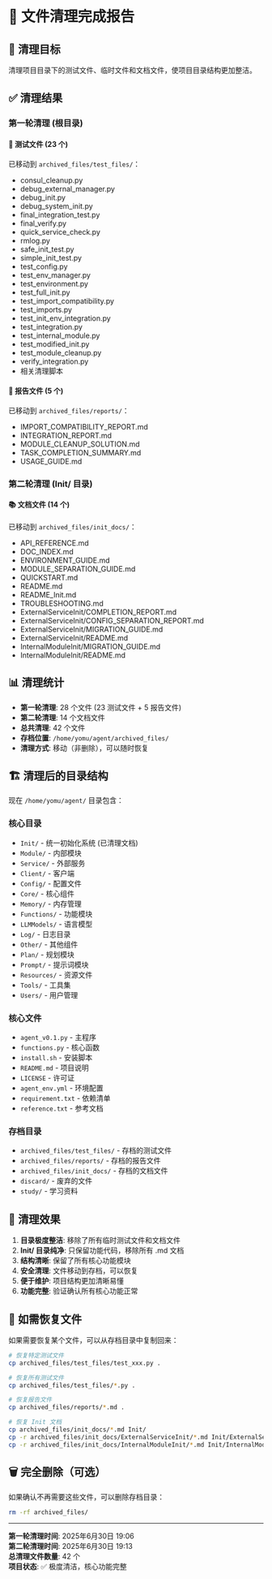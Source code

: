 # 📁 文件清理完成报告

## 🎯 清理目标
清理项目目录下的测试文件、临时文件和文档文件，使项目目录结构更加整洁。

## ✅ 清理结果

### 第一轮清理 (根目录)

#### 📝 测试文件 (23 个)
已移动到 `archived_files/test_files/`：
- consul_cleanup.py
- debug_external_manager.py
- debug_init.py
- debug_system_init.py
- final_integration_test.py
- final_verify.py
- quick_service_check.py
- rmlog.py
- safe_init_test.py
- simple_init_test.py
- test_config.py
- test_env_manager.py
- test_environment.py
- test_full_init.py
- test_import_compatibility.py
- test_imports.py
- test_init_env_integration.py
- test_integration.py
- test_internal_module.py
- test_modified_init.py
- test_module_cleanup.py
- verify_integration.py
- 相关清理脚本

#### 📄 报告文件 (5 个)
已移动到 `archived_files/reports/`：
- IMPORT_COMPATIBILITY_REPORT.md
- INTEGRATION_REPORT.md
- MODULE_CLEANUP_SOLUTION.md
- TASK_COMPLETION_SUMMARY.md
- USAGE_GUIDE.md

### 第二轮清理 (Init/ 目录)

#### 📚 文档文件 (14 个)
已移动到 `archived_files/init_docs/`：
- API_REFERENCE.md
- DOC_INDEX.md
- ENVIRONMENT_GUIDE.md
- MODULE_SEPARATION_GUIDE.md
- QUICKSTART.md
- README.md
- README_Init.md
- TROUBLESHOOTING.md
- ExternalServiceInit/COMPLETION_REPORT.md
- ExternalServiceInit/CONFIG_SEPARATION_REPORT.md
- ExternalServiceInit/MIGRATION_GUIDE.md
- ExternalServiceInit/README.md
- InternalModuleInit/MIGRATION_GUIDE.md
- InternalModuleInit/README.md

## 📊 清理统计
- **第一轮清理**: 28 个文件 (23 测试文件 + 5 报告文件)
- **第二轮清理**: 14 个文档文件
- **总共清理**: 42 个文件
- **存档位置**: `/home/yomu/agent/archived_files/`
- **清理方式**: 移动（非删除），可以随时恢复

## 🏗️ 清理后的目录结构

现在 `/home/yomu/agent/` 目录包含：

### 核心目录
- `Init/` - 统一初始化系统 (已清理文档)
- `Module/` - 内部模块
- `Service/` - 外部服务
- `Client/` - 客户端
- `Config/` - 配置文件
- `Core/` - 核心组件
- `Memory/` - 内存管理
- `Functions/` - 功能模块
- `LLMModels/` - 语言模型
- `Log/` - 日志目录
- `Other/` - 其他组件
- `Plan/` - 规划模块
- `Prompt/` - 提示词模块
- `Resources/` - 资源文件
- `Tools/` - 工具集
- `Users/` - 用户管理

### 核心文件
- `agent_v0.1.py` - 主程序
- `functions.py` - 核心函数
- `install.sh` - 安装脚本
- `README.md` - 项目说明
- `LICENSE` - 许可证
- `agent_env.yml` - 环境配置
- `requirement.txt` - 依赖清单
- `reference.txt` - 参考文档

### 存档目录
- `archived_files/test_files/` - 存档的测试文件
- `archived_files/reports/` - 存档的报告文件
- `archived_files/init_docs/` - 存档的文档文件
- `discard/` - 废弃的文件
- `study/` - 学习资料

## 🎉 清理效果

1. **目录极度整洁**: 移除了所有临时测试文件和文档文件
2. **Init/ 目录纯净**: 只保留功能代码，移除所有 .md 文档
3. **结构清晰**: 保留了所有核心功能模块
4. **安全清理**: 文件移动到存档，可以恢复
5. **便于维护**: 项目结构更加清晰易懂
6. **功能完整**: 验证确认所有核心功能正常

## 🔄 如需恢复文件

如果需要恢复某个文件，可以从存档目录中复制回来：

```bash
# 恢复特定测试文件
cp archived_files/test_files/test_xxx.py .

# 恢复所有测试文件
cp archived_files/test_files/*.py .

# 恢复报告文件
cp archived_files/reports/*.md .

# 恢复 Init 文档
cp archived_files/init_docs/*.md Init/
cp -r archived_files/init_docs/ExternalServiceInit/*.md Init/ExternalServiceInit/
cp -r archived_files/init_docs/InternalModuleInit/*.md Init/InternalModuleInit/
```

## 🗑️ 完全删除（可选）

如果确认不再需要这些文件，可以删除存档目录：

```bash
rm -rf archived_files/
```

---

**第一轮清理时间**: 2025年6月30日 19:06  
**第二轮清理时间**: 2025年6月30日 19:13  
**总清理文件数量**: 42 个  
**项目状态**: ✅ 极度清洁，核心功能完整
